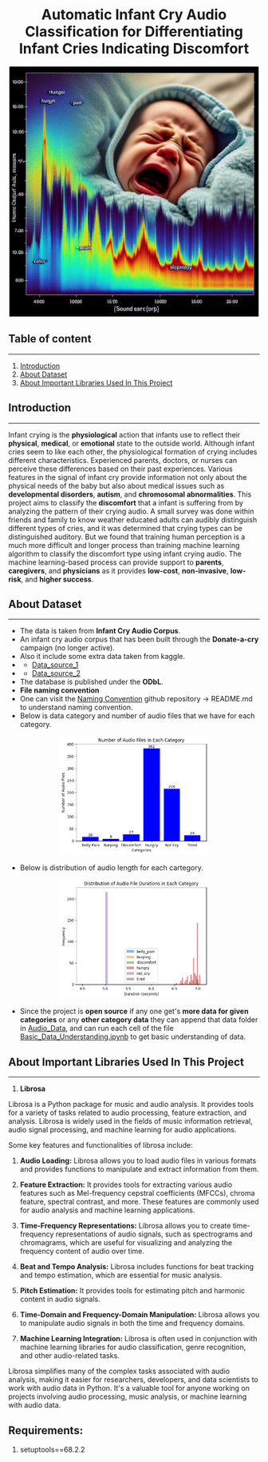 # <div align="center">Automatic Infant Cry Audio Classification for Differentiating Infant Cries Indicating Discomfort</div>

<div align="center">
  <img src="README_images_sources/Baby_Crying.jpeg" alt="Designer" width="500"/>
</div>

## Table of content
--------------
1. [Introduction](#introduction)
2. [About Dataset](#about_dataset)
3. [About Important Libraries Used In This Project](#About_important_libraries_used_in_this_project)

## Introduction
--------------
Infant crying is the **physiological** action that infants use to reflect their **physical**, **medical**, or **emotional** state to the outside world. Although infant cries seem to like each other, the physiological formation of crying includes different characteristics. Experienced parents, doctors, or nurses can perceive these differences based on their past experiences. Various features in the signal of infant cry provide information not only about the physical needs of the baby but also about medical issues such as **developmental disorders**, **autism**, and **chromosomal abnormalities**. This project aims to classify the **discomfort** that a infant is suffering from by analyzing the pattern of their crying audio. A small survey was done within friends and family to know weather educated adults can audibly distinguish different types of cries, and it was determined that crying types can be distinguished auditory. But we found that training human perception is a much more difficult and longer process than training machine learning algorithm to classify the discomfort type using infant crying audio.  The machine learning-based process can provide support to **parents**, **caregivers**, and **physicians** as it provides **low-cost**, **non-invasive**, **low-risk**, and **higher success**. 

## About Dataset
----------------
* The data is taken from **Infant Cry Audio Corpus**.
* An infant cry audio corpus that has been built through the **Donate-a-cry** campaign (no longer active).
* Also it include some extra data taken from kaggle.
* - [Data_source_1](https://www.kaggle.com/datasets/sanmithasadhish/infant-cry-dataset)
* - [Data_source_2](https://www.kaggle.com/datasets/warcoder/infant-cry-audio-corpus)
* The database is published under the **ODbL**.
* **File naming convention**
* One can visit the [Naming Convention](https://github.com/gveres/donateacry-corpus) github repository -> README.md to understand naming convention.
* Below is data category and number of audio files that we have for each category.
<div align="center">
  <img src="README_images_sources/Data_Distribution.png" alt="Designer" width="300"/>
</div>

* Below is distribution of audio length for each cartegory.
<div align="center">
  <img src="README_images_sources/Audio_length_distribution.png" alt="Designer" width="300"/>
</div>

* Since the project is **open source** if any one get's **more data for given categories** or any **other category data** they can append that data folder in [Audio_Data](Audio_Data), and can run each cell of the file [Basic_Data_Understanding.ipynb](Audio_Data/Research/Basic_Data_Understanding.ipynb) to get basic understanding of data.

## About Important Libraries Used In This Project
-------------------------------------------------
1. **Librosa**

Librosa is a Python package for music and audio analysis. It provides tools for a variety of tasks related to audio processing, feature extraction, and analysis. Librosa is widely used in the fields of music information retrieval, audio signal processing, and machine learning for audio applications.

Some key features and functionalities of librosa include:

1. **Audio Loading:** Librosa allows you to load audio files in various formats and provides functions to manipulate and extract information from them.

2. **Feature Extraction:** It provides tools for extracting various audio features such as Mel-frequency cepstral coefficients (MFCCs), chroma feature, spectral contrast, and more. These features are commonly used for audio analysis and machine learning applications.

3. **Time-Frequency Representations:** Librosa allows you to create time-frequency representations of audio signals, such as spectrograms and chromagrams, which are useful for visualizing and analyzing the frequency content of audio over time.

4. **Beat and Tempo Analysis:** Librosa includes functions for beat tracking and tempo estimation, which are essential for music analysis.

5. **Pitch Estimation:** It provides tools for estimating pitch and harmonic content in audio signals.

6. **Time-Domain and Frequency-Domain Manipulation:** Librosa allows you to manipulate audio signals in both the time and frequency domains.

7. **Machine Learning Integration:** Librosa is often used in conjunction with machine learning libraries for audio classification, genre recognition, and other audio-related tasks.

Librosa simplifies many of the complex tasks associated with audio analysis, making it easier for researchers, developers, and data scientists to work with audio data in Python. It's a valuable tool for anyone working on projects involving audio processing, music analysis, or machine learning with audio data.



## Requirements:

1. setuptools==68.2.2